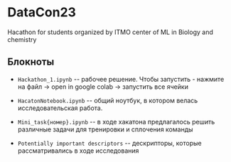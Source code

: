 # DataCon23
Hacathon for students organized by ITMO center of ML in Biology and chemistry

## Блокноты
* ```Hackathon_1.ipynb``` -- рабочее решение. Чтобы запустить - нажмите на файл -> open in google colab -> запустить все ячейки

* ```HacatonNotebook.ipynb``` -- общий ноутбук, в котором велась исследовательская работа.


* ```Mini_task{номер}.ipynb``` -- в ходе хакатона предлагалось решить различные задачи для тренировки и сплочения команды


* ```Potentially important descriptors``` -- дескрипторы, которые рассматривались в ходе исследования
